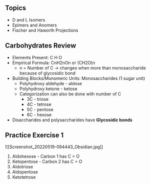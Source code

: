## Topics
- D and L Isomers
- Epimers and Anomers
- Fischer and Haworth Projections

## Carbohydrates Review
* Elements Present: C H O
* Empirical Formula: CnH2nOn or (CH2O)n
	* n = Number of C -> changes when more than monosaccharide because of glycosidic bond
* Building Blocks/Monomeric Units: Monosaccharides (1 sugar unit)
	* Polyhydroxy aldehyde - aldose
	* Polyhydroxy ketone - ketose
	* Categorization can also be done with number of C 
		* 3C - triose
		* 4C - tetrose
		* 5C - pentose
		* 6C - hexose
* Disaccharides and polysaccharides have **Glycosidic bonds**

## Practice Exercise 1
![[Screenshot_20220519-094443_Obsidian.jpg]]
1. Aldohexose - Carbon 1 has C = O
2. Ketopentose - Carbon 2 has C = O
3. Aldotriose
4. Aldopentose
5. Ketotetrose

